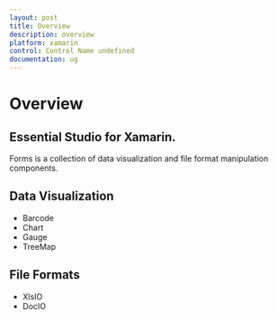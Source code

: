 ```yaml
---
layout: post
title: Overview
description: overview
platform: xamarin
control: Control Name undefined
documentation: ug
---
```


# Overview

## Essential Studio for Xamarin.
Forms is a collection of data visualization and file format manipulation components.

## Data Visualization

* Barcode
* Chart
* Gauge
* TreeMap

## File Formats

* XlsIO
* DocIO
